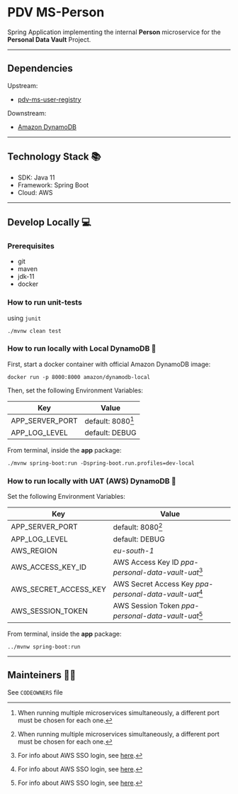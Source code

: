# PDV MS-Person

Spring Application implementing the internal **Person** microservice for the **Personal Data Vault** Project.

---

## Dependencies

Upstream:
- [pdv-ms-user-registry](https://github.com/pagopa/pdv-ms-user-registry)

Downstream:
- [Amazon DynamoDB](https://aws.amazon.com/dynamodb/?nc1=h_ls)

---

## Technology Stack 📚

- SDK: Java 11
- Framework: Spring Boot
- Cloud: AWS

---

## Develop Locally 💻

### Prerequisites

- git
- maven
- jdk-11
- docker

### How to run unit-tests

using `junit`

```
./mvnw clean test
```

### How to run locally with Local DynamoDB 🚀

First, start a docker container with official Amazon DynamoDB image:

```
docker run -p 8000:8000 amazon/dynamodb-local
```

Then, set the following Environment Variables:

| **Key**         | **Value**                |
|-----------------|--------------------------|
| APP_SERVER_PORT | default: 8080[^app_port] |
| APP_LOG_LEVEL   | default: DEBUG           |

[^app_port]: When running multiple microservices simultaneously, a different port must be chosen for each one.

From terminal, inside the **app** package:

```
./mvnw spring-boot:run -Dspring-boot.run.profiles=dev-local
```

### How to run locally with UAT (AWS) DynamoDB 🚀

Set the following Environment Variables:

| **Key**               | **Value**                                                     |
|-----------------------|---------------------------------------------------------------|
| APP_SERVER_PORT       | default: 8080[^app_port]                                      |
| APP_LOG_LEVEL         | default: DEBUG                                                |
| AWS_REGION            | *eu-south-1*                                                  |
| AWS_ACCESS_KEY_ID     | AWS Access Key ID *ppa-personal-data-vault-uat*[^aws_sso]     |
| AWS_SECRET_ACCESS_KEY | AWS Secret Access Key *ppa-personal-data-vault-uat*[^aws_sso] |
| AWS_SESSION_TOKEN     | AWS Session Token *ppa-personal-data-vault-uat*[^aws_sso]     |

[^aws_sso]: For info about AWS SSO login, see [here](https://pagopa.atlassian.net/wiki/spaces/DEVOPS/pages/466846955/AWS+-+Users+groups+and+roles#Users-and-groups---DevOps-team).

From terminal, inside the **app** package:

```
../mvnw spring-boot:run
```

---

## Mainteiners 👷🏼

See `CODEOWNERS` file
